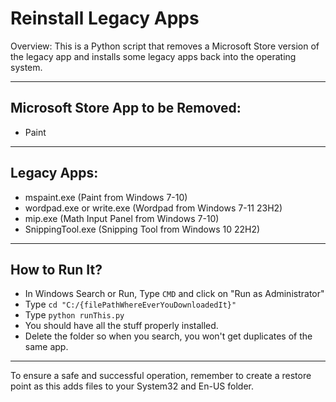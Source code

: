 
# Reinstall Legacy Apps

Overview:
This is a Python script that removes a Microsoft Store version of the legacy app and installs some legacy apps back into the operating system.

---

## Microsoft Store App to be Removed:
- Paint

---

## Legacy Apps:
- mspaint.exe (Paint from Windows 7-10)
- wordpad.exe or write.exe (Wordpad from Windows 7-11 23H2)
- mip.exe (Math Input Panel from Windows 7-10)
- SnippingTool.exe (Snipping Tool from Windows 10 22H2)

---

## How to Run It?
- In Windows Search or Run, Type ```CMD``` and click on "Run as Administrator"
- Type ```cd "C:/{filePathWhereEverYouDownloadedIt}"```
- Type ```python runThis.py```
- You should have all the stuff properly installed.
- Delete the folder so when you search, you won't get duplicates of the same app.

---

To ensure a safe and successful operation, remember to create a restore point as this adds files to your System32 and En-US folder.
